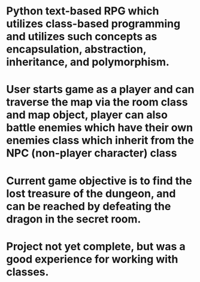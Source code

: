 # Python text-based RPG which utilizes class-based programming and utilizes such concepts as encapsulation, abstraction, inheritance, and polymorphism.

# User starts game as a player and can traverse the map via the room class and map object, player can also battle enemies which have their own enemies class which inherit from the NPC (non-player character) class
# Current game objective is to find the lost treasure of the dungeon, and can be reached by defeating the dragon in the secret room.
# Project not yet complete, but was a good experience for working with classes.
